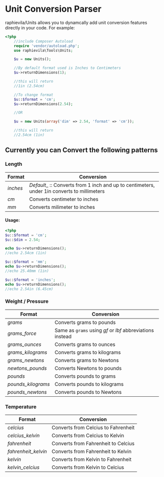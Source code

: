 # Unit Conversion Parser

raphievila/Units allows you to dynamcally add unit conversion features directly in your code. For example:

```php
<?php
    //include Composer Autoload
    require 'vendor/autoload.php';
    use raphievila\Tools\Units;

    $u = new Units();

    //By default format used is Inches to Centimeters
    $u->returnDimensions(1);

    //this will return
    //1in (2.54cm)

    //To change format
    $u::$format = 'cm';
    $u->returnDimensions(2.54);

    //OR

    $u = new Units(array('dim' => 2.54, 'format' => 'cm'));

    //this will return
    //2.54cm (1in)
```

## Currently you can Convert the following patterns

### Length

Format|Conversion
---|----------
*inches*|_Default__ :: Converts from 1 inch and up to centimeters, under 1in converts to millimeters
*cm*|Converts centimeter to inches
*mm*|Converts milimeter to inches

#### Usage:
```php
<?php
$u::$format = 'cm';
$u::$dim = 2.54;

echo $u->returnDimensions();
//echo 2.54cm (1in)

$u::$format = 'mm';
echo $u->returnDimensions();
//echo 25.40mm (1in)

$u::$format = 'inches';
echo $u->returnDimensions();
//echo 2.54in (6.45cm)
```

### Weight / Pressure

Format|Conversion
---|----------
*grams*|Converts grams to pounds
*grams_force*|Same as `grams` using _gf_ or _lbf_ abbreviations instead
*grams_ounces*|Converts grams to ounces
*grams_kilograms*|Converts grams to kilograms
*grams_newtons*|Converts grams to Newtons
*newtons_pounds*|Converts Newtons to pounds
*pounds*|Converts pounds to grams
*pounds_kilograms*|Converts pounds to kilograms
*pounds_newtons*|Converts pounds to Newtons

### Temperature

Format|Conversion
---|----------
*celcius*|Converts from Celcius to Fahrenheit
*celcius_kelvin*|Converts from Celcius to Kelvin
*fahrenheit*|Converts from Fahrenheit to Celcius
*fahrenheit_kelvin*|Converts from Fahrenheit to Kelvin
*kelvin*|Converts from Kelvin to Fahrenheit
*kelvin_celcius*|Converts from Kelvin to Celcius